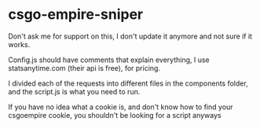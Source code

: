 # csgo-empire-sniper
Don't ask me for support on this, I don't update it anymore and not sure if it works.

Config.js should have comments that explain everything, I use statsanytime.com (their api is free), for pricing.

I divided each of the requests into different files in the components folder, and the script.js is what you need to run.

If you have no idea what a cookie is, and don't know how to find your csgoempire cookie, you shouldn't be looking for a script anyways
